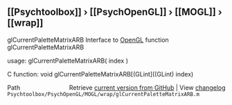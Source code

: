 ## [[Psychtoolbox]] &#8250; [[PsychOpenGL]] &#8250; [[MOGL]] &#8250; [[wrap]]

glCurrentPaletteMatrixARB  Interface to [OpenGL](OpenGL) function glCurrentPaletteMatrixARB  
  
usage:  glCurrentPaletteMatrixARB( index )  
  
C function:  void glCurrentPaletteMatrixARB[(GLint]((GLint) index)  




<div class="code_header" style="text-align:right;">
  <span style="float:left;">Path&nbsp;&nbsp;</span> <span class="counter">Retrieve <a href=
  "https://raw.github.com/Psychtoolbox-3/Psychtoolbox-3/beta/Psychtoolbox/PsychOpenGL/MOGL/wrap/glCurrentPaletteMatrixARB.m">current version from GitHub</a> | View <a href=
  "https://github.com/Psychtoolbox-3/Psychtoolbox-3/commits/beta/Psychtoolbox/PsychOpenGL/MOGL/wrap/glCurrentPaletteMatrixARB.m">changelog</a></span>
</div>
<div class="code">
  <code>Psychtoolbox/PsychOpenGL/MOGL/wrap/glCurrentPaletteMatrixARB.m</code>
</div>

